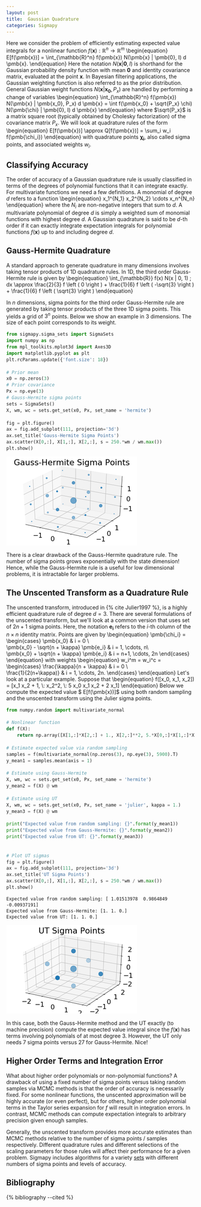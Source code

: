 ```yaml
---
layout: post
title:  Gaussian Quadrature
categories: Sigmapy
---
```


Here we consider the problem of efficiently estimating expected value integrals for a nonlinear function $f(\pmb{x}) : \mathbb{R}^n \to \mathbb{R}^m$
\begin{equation}
E[f(\pmb{x})] = \int_{\mathbb{R}^n} f(\pmb{x}) N(\pmb{x} | \pmb{0}, I) d \pmb{x}.
\end{equation}
Here the notation $N(\pmb{x} | \pmb{0}, I)$ is shorthand for the Gaussian probability density function with mean $\pmb{0}$ and identity covariance matrix, evaluated at the point $\pmb{x}$. In Bayesian filtering applications, the Gaussian weighting function is also referred to as the prior distribution. General Gaussian weight functions $N(\pmb{x} | \pmb{x_0}, P_x)$ are handled by performing a change of variables
\begin{equation}
\int_{\mathbb{R}^n} f(\pmb{x}) N(\pmb{x} | \pmb{x_0}, P_x) d \pmb{x} = \int f(\pmb{x_0} + \sqrt{P_x} \chi) N(\pmb{\chi} | \pmb{0}, I) d \pmb{x}
\end{equation}
where $\sqrt{P_x}$ is a matrix square root (typically obtained by Cholesky factorization) of the covariance matrix $P_x$. We will look at quadrature rules of the form 
\begin{equation}
 E[f(\pmb{x})] \approx Q[f(\pmb{x})] = \sum_i w_i f(\pmb{\chi_i})
\end{equation}
with quadrature points $\pmb{\chi_i}$, also called sigma points, and associated weights $w_i$. 

## Classifying Accuracy

The order of accuracy of a Gaussian quadrature rule is usually classified in terms of the degrees of polynomial functions that it can integrate exactly. For multivariate functions we need a few definitions. A monomial of degree $d$ refers to a function 
\begin{equation}
x_1^{N_1} x_2^{N_2} \cdots x_n^{N_n}
\end{equation}
where the $N_i$ are non-negative integers that sum to $d$. A multivariate polynomial of degree $d$ is simply a weighted sum of monomial functions with highest degree $d$. A Gaussian quadrature is said to be $d$-th order if it can exactly integrate expectation integrals for polynomial functions $f(\pmb{x})$ up to and including degree $d$. 

## Gauss-Hermite Quadrature

A standard approach to generate quadrature in many dimensions involves taking tensor products of 1D quadrature rules. In 1D, the third order Gauss-Hermite rule is given by 
\begin{equation}
\int_{\mathbb{R}} f(x) N(x | 0, 1) \; dx \approx \frac{2}{3} f \left ( 0 \right ) + \frac{1}{6} f \left ( -\sqrt{3} \right ) + \frac{1}{6} f \left ( \sqrt{3} \right )
\end{equation}

In $n$ dimensions, sigma points for the third order Gauss-Hermite rule are generated by taking tensor products of the three 1D sigma points. This yields a grid of $3^n$ points. Below we show an example in 3 dimensions. The size of each point corresponds to its weight. 



```python
from sigmapy.sigma_sets import SigmaSets
import numpy as np
from mpl_toolkits.mplot3d import Axes3D
import matplotlib.pyplot as plt
plt.rcParams.update({'font.size': 18})

# Prior mean
x0 = np.zeros(3)
# Prior covariance
Px = np.eye(3)
# Gauss-Hermite sigma points
sets = SigmaSets()
X, wm, wc = sets.get_set(x0, Px, set_name = 'hermite')

fig = plt.figure()
ax = fig.add_subplot(111, projection='3d')
ax.set_title('Gauss-Hermite Sigma Points')
ax.scatter(X[0,:], X[1,:], X[2,:], s = 250.*wm / wm.max())
plt.show()
```


![png](/assets/images/gaussian_quadrature_files/gaussian_quadrature_1_0.png)


There is a clear drawback of the Gauss-Hermite quadrature rule. The number of sigma points grows exponentially with the state dimension! Hence, while the Gauss-Hermite rule is a useful for low dimensional problems, it is intractable for larger problems. 

## The Unscented Transform as a Quadrature Rule
The unscented transform, introduced in {% cite Julier1997 %}, is a highly efficient quadrature rule of degree $d=3$. There are several formulations of the unscented transform, but we'll look at a common version that uses set of $2n + 1$ sigma points. Here, the notation $\pmb{e_i}$ refers to the $i$-th column of the $n \times n$ identity matrix. Points are given by
\begin{equation}
\pmb{\chi_i} =
\begin{cases} 
      \pmb{x_0} & i = 0 \\\
      \pmb{x_0} - \sqrt{n + \kappa} \pmb{e_i} & i = 1, \cdots, n\\\
      \pmb{x_0} + \sqrt{n + \kappa} \pmb{e_i} & i = n+1, \cdots, 2n
\end{cases}
\end{equation}
with weights
\begin{equation}
w_i^m = w_i^c =
\begin{cases} 
      \frac{\kappa}{n + \kappa} & i = 0 \\\
      \frac{1}{2(n+\kappa)} & i = 1, \cdots, 2n.
\end{cases}
\end{equation}
Let's look at a particular example. Suppose that 
\begin{equation}
f([x_0, x_1, x_2]) = [x_1 x_2 + 1, \\: x_2^2, \\: 5 x_0 x_1 x_2 + 2 x_1]
\end{equation}
Below we compute the expected value $ E[f(\pmb{x})]$ using both random sampling and the unscented transform using the Julier sigma points.


```python
from numpy.random import multivariate_normal

# Nonlinear function
def f(X):
    return np.array([X[1,:]*X[2,:] + 1., X[2,:]**2, 5.*X[0,:]*X[1,:]*X[2,:] + 2.*X[1,:]])

# Estimate expected value via random sampling
samples = f(multivariate_normal(np.zeros(3), np.eye(3), 5900).T)
y_mean1 = samples.mean(axis = 1)

# Estimate using Gauss-Hermite
X, wm, wc = sets.get_set(x0, Px, set_name = 'hermite')
y_mean2 = f(X) @ wm

# Estimate using UT
X, wm, wc = sets.get_set(x0, Px, set_name = 'julier', kappa = 1.)
y_mean3 = f(X) @ wm

print("Expected value from random sampling: {}".format(y_mean1))
print("Expected value from Gauss-Hermite: {}".format(y_mean2))
print("Expected value from UT: {}".format(y_mean3))


# Plot UT sigmas 
fig = plt.figure()
ax = fig.add_subplot(111, projection='3d')
ax.set_title('UT Sigma Points')
ax.scatter(X[0,:], X[1,:], X[2,:], s = 250.*wm / wm.max())
plt.show()
```

    Expected value from random sampling: [ 1.01513978  0.9864849  -0.00937191]
    Expected value from Gauss-Hermite: [1. 1. 0.]
    Expected value from UT: [1. 1. 0.]



![png](/assets/images/gaussian_quadrature_files/gaussian_quadrature_3_1.png)


In this case, both the Gauss-Hermite method and the UT exactly (to machine precision) compute the expected value integral since the $f(\pmb{x})$ has terms involving polynomials of at most degree 3. However, the UT only needs 7 sigma points versus 27 for Gauss-Hermite. Nice!

## Higher Order Terms and Integration Error

What about higher order polynomials or non-polynomial functions? A drawback of using a fixed number of sigma points versus taking random samples via MCMC methods is that the order of accuracy is necessarily fixed. For some nonlinear functions, the unscented approximation will be highly accurate (or even perfect), but for others, higher order polynomial terms in the Taylor series expansion for $f$ will result in integration errors. In contrast, MCMC methods can compute expectation integrals to arbitrary precision given enough samples. 

Generally, the unscented transform provides more accurate estimates than MCMC methods relative to the number of sigma points / samples respectively. Different quadrature rules and different selections of the scaling parameters for those rules will affect their performance for a given problem. Sigmapy includes algorithms for a variety [sets](/sigmapy/examples/sigma) with different numbers of sigma points and levels of accuracy. 

## Bibliography

{% bibliography --cited %}
